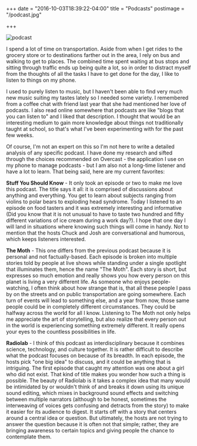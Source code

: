 +++
date = "2016-10-03T18:39:22-04:00"
title = "Podcasts"
postimage = "/podcast.jpg"

+++

![podcast](/podcast.jpg)

I spend a lot of time on transportation. Aside from when I get rides to the grocery store or to destinations farther out in the area, I rely on bus and walking to get to places. The combined time spent waiting at bus stops and sitting through traffic ends up being quite a lot, so in order to distract myself from the thoughts of all the tasks I have to get done for the day, I like to listen to things on my phone.

I used to purely listen to music, but I haven't been able to find very much new music suiting my tastes lately so I needed some variety. I remembered from a coffee chat with friend last year that she had mentioned her love of podcasts. I also read online somewhere that podcasts are like "blogs that you can listen to" and I liked that description. I thought that would be an interesting medium to gain more knowledge about things not traditionally taught at school, so that's what I've been experimenting with for the past few weeks.

Of course, I'm not an expert on this so I'm not here to write a detailed analysis of any specific podcast. I have done my research and sifted through the choices recommended on Overcast - the application I use on my phone to manage podcasts - but I am also not a long-time listener and have a lot to learn. That being said, here are my current favorites:

**Stuff You Should Know** - It only took an episode or two to make me love this podcast. The title says it all: it is comprised of discussions about anything and everything. You get to learn about subjects ranging from violins to polar bears to exploding head syndrome. Today I listened to an episode on food tasters and it was extremely interesting and informative (Did you know that it is not unusual to have to taste two hundred and fifty different variations of ice cream during a work day?). I hope that one day I will land in situations where knowing such things will come in handy. Not to mention that the hosts Chuck and Josh are conversational and humorous, which keeps listeners interested.

**The Moth** - This one differs from the previous podcast because it is personal and not factually-based. Each episode is broken into multiple stories told by people at live shows while standing under a single spotlight that illuminates them, hence the name "The Moth". Each story is short, but expresses so much emotion and really shows you how every person on this planet is living a very different life. As someone who enjoys people-watching, I often think about how strange that is, that all these people I pass by on the streets and on public transportation are going somewhere. Each turn of events will lead to something else, and a year from now, those same people could be in completely different circumstances. They could be halfway across the world for all I know. Listening to The Moth not only helps me appreciate the art of storytelling, but also realize that every person out in the world is experiencing something extremely different. It really opens your eyes to the countless possibilities in life.

**Radiolab** - I think of this podcast as interdisciplinary because it combines science, technology, and culture together. It is rather difficult to describe what the podcast focuses on because of its breadth. In each episode, the hosts pick "one big idea" to discuss, and it could be anything that is intriguing. The first episode that caught my attention was one about a girl who did not exist. That kind of title makes you wonder how such a thing is possible. The beauty of Radiolab is it takes a complex idea that many would be intimidated by or wouldn't think of and breaks it down using its unique sound editing, which mixes in background sound effects and switching between multiple narrators (although to be honest, sometimes the interweaving of voices gets confusing and detracts from the story) to make it easier for its audience to digest. It starts off with a story that centers around a central idea or question. But ultimately, the hosts are not trying to answer the question because it is often not that simple; rather, they are bringing awareness to certain topics and giving people the chance to contemplate them.